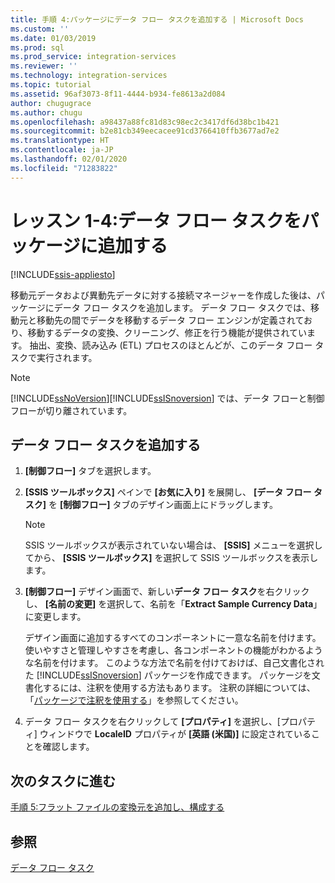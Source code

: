 ```yaml
---
title: 手順 4:パッケージにデータ フロー タスクを追加する | Microsoft Docs
ms.custom: ''
ms.date: 01/03/2019
ms.prod: sql
ms.prod_service: integration-services
ms.reviewer: ''
ms.technology: integration-services
ms.topic: tutorial
ms.assetid: 96af3073-8f11-4444-b934-fe8613a2d084
author: chugugrace
ms.author: chugu
ms.openlocfilehash: a98437a88fc81d83c98ec2c3417df6d38bc1b421
ms.sourcegitcommit: b2e81cb349eecacee91cd3766410ffb3677ad7e2
ms.translationtype: HT
ms.contentlocale: ja-JP
ms.lasthandoff: 02/01/2020
ms.locfileid: "71283822"
---
```

# <a name="lesson-1-4-add-a-data-flow-task-to-the-package"></a>レッスン 1-4:データ フロー タスクをパッケージに追加する

[!INCLUDE[ssis-appliesto](../includes/ssis-appliesto-ssvrpluslinux-asdb-asdw-xxx.md)]



移動元データおよび異動先データに対する接続マネージャーを作成した後は、パッケージにデータ フロー タスクを追加します。 データ フロー タスクでは、移動元と移動先の間でデータを移動するデータ フロー エンジンが定義されており、移動するデータの変換、クリーニング、修正を行う機能が提供されています。 抽出、変換、読み込み (ETL) プロセスのほとんどが、このデータ フロー タスクで実行されます。  
  
> [!NOTE]  
> [!INCLUDE[ssNoVersion](../includes/ssnoversion-md.md)][!INCLUDE[ssISnoversion](../includes/ssisnoversion-md.md)] では、データ フローと制御フローが切り離されています。  
  
## <a name="add-a-data-flow-task"></a>データ フロー タスクを追加する  
  
1.  **[制御フロー]** タブを選択します。  
  
2.  **[SSIS ツールボックス]** ペインで **[お気に入り]** を展開し、 **[データ フロー タスク]** を **[制御フロー]** タブのデザイン画面上にドラッグします。  
  
    > [!NOTE]  
    > SSIS ツールボックスが表示されていない場合は、 **[SSIS]** メニューを選択してから、 **[SSIS ツールボックス]** を選択して SSIS ツールボックスを表示します。  

3.  **[制御フロー]** デザイン画面で、新しい**データ フロー タスク**を右クリックし、 **[名前の変更]** を選択して、名前を「**Extract Sample Currency Data**」に変更します。  
  
    デザイン画面に追加するすべてのコンポーネントに一意な名前を付けます。 使いやすさと管理しやすさを考慮し、各コンポーネントの機能がわかるような名前を付けます。 このような方法で名前を付けておけば、自己文書化された [!INCLUDE[ssISnoversion](../includes/ssisnoversion-md.md)] パッケージを作成できます。 パッケージを文書化するには、注釈を使用する方法もあります。 注釈の詳細については、「[パッケージで注釈を使用する](../integration-services/use-annotations-in-packages.md)」を参照してください。  
  
4.  データ フロー タスクを右クリックして **[プロパティ]** を選択し、[プロパティ] ウィンドウで **LocaleID** プロパティが **[英語 (米国)]** に設定されていることを確認します。  
  
## <a name="go-to-next-task"></a>次のタスクに進む
[手順 5:フラット ファイルの変換元を追加し、構成する](../integration-services/lesson-1-5-adding-and-configuring-the-flat-file-source.md)  
  
## <a name="see-also"></a>参照  
[データ フロー タスク](../integration-services/control-flow/data-flow-task.md)  
  
  
  
